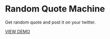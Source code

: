 # Random Quote Machine

Get random quote and post it on your twitter.

<a href="http://horrible-fear.surge.sh/" target="blank">VIEW DEMO</a>